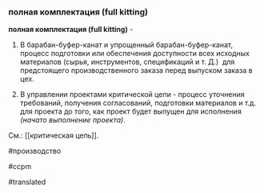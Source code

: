 ### полная комплектация (full kitting)

**полная комплектация (full kitting)** -

1. В барабан-буфер-канат и упрощенный барабан-буфер-канат, процесс подготовки или обеспечения доступности всех исходных материалов (сырья, инструментов, спецификаций и т. Д.)  для предстоящего производственного заказа перед выпуском заказа в цех.

2. В управлении проектами критической цепи - процесс уточнения требований, получения согласований, подготовки материалов и т.д. для проекта до того, как проект будет выпущен для исполнения *(начато выполнение проекта)*.

См.: [[критическая цепь]].

#производство

#ccpm

#translated
